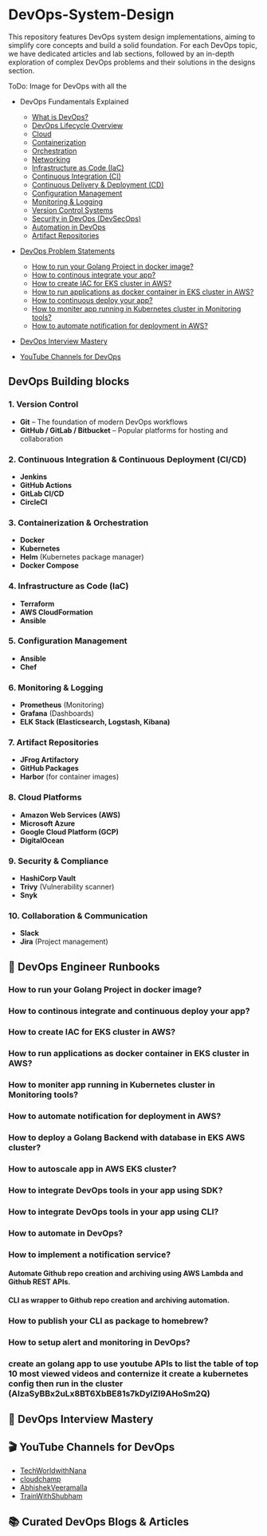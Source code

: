 # DevOps-System-Design

This repository features DevOps system design implementations, aiming to simplify core concepts and build a solid foundation. For each DevOps topic, we have dedicated articles and lab sections, followed by an in-depth exploration of complex DevOps problems and their solutions in the designs section.

ToDo: Image for DevOps with all the  

* DevOps Fundamentals Explained
    * [What is DevOps?](articles/WhatisDevOps.md)
    * [DevOps Lifecycle Overview](articles/DevOpsLifecycleOverview.md)
    * [Cloud](articles/Cloud.md)
    * [Containerization](articles/Containerization.md)
    * [Orchestration](articles/Orchestration.md)
    * [Networking](articles/Networking.md)
    * [Infrastructure as Code (IaC)](articles/InfrastructureasCode.md)
    * [Continuous Integration (CI)](articles/Continuous%20Integration.md)
    * [Continuous Delivery & Deployment (CD)](articles/ContinuousDelivery&Deployment.md)
    * [Configuration Management](articles/ConfigurationManagement.md)
    * [Monitoring & Logging](articles/Monitoring&Logging.md)
    * [Version Control Systems](articles/VersionControlSystems.md)
    * [Security in DevOps (DevSecOps)](articles/SecurityinDevOps.md)
    * [Automation in DevOps]()
    * [Artifact Repositories]()

* [DevOps Problem Statements](#🧰-devops-engineer-runbooks)
    * [How to run your Golang Project in docker image?](#how-to-run-your-golang-project-in-docker-image)
    * [How to continous integrate your app?](#how-to-continous-integrate-your-app)
    * [How to create IAC for EKS cluster in AWS?](#how-to-create-iac-for-eks-cluster-in-aws)
    * [How to run applications as docker container in EKS cluster in AWS?](#how-to-run-applications-as-docker-container-in-eks-cluster-in-aws)
    * [How to continuous deploy your app?](#how-to-continuous-deploy-your-app)
    * [How to moniter app running in Kubernetes cluster in Monitoring tools?](#how-to-moniter-app-running-in-kubernetes-cluster-in-monitoring-tools)
    * [How to automate notification for deployment in AWS?](#how-to-automate-notification-for-deployment-in-aws)
* [DevOps Interview Mastery](#🎯-devops-interview-mastery)
* [YouTube Channels for DevOps](#🎬-youtube-channels-for-devops)

## DevOps Building blocks
### 1. **Version Control**
- **Git** – The foundation of modern DevOps workflows
- **GitHub / GitLab / Bitbucket** – Popular platforms for hosting and collaboration

### 2. **Continuous Integration & Continuous Deployment (CI/CD)**
- **Jenkins**
- **GitHub Actions**
- **GitLab CI/CD**
- **CircleCI**

### 3. **Containerization & Orchestration**
- **Docker**
- **Kubernetes**
- **Helm** (Kubernetes package manager)
- **Docker Compose**

### 4. **Infrastructure as Code (IaC)**
- **Terraform**
- **AWS CloudFormation**
- **Ansible**

### 5. **Configuration Management**
- **Ansible**
- **Chef**

### 6. **Monitoring & Logging**
- **Prometheus** (Monitoring)
- **Grafana** (Dashboards)
- **ELK Stack (Elasticsearch, Logstash, Kibana)**

### 7. **Artifact Repositories**
- **JFrog Artifactory**
- **GitHub Packages**
- **Harbor** (for container images)

### 8. **Cloud Platforms**
- **Amazon Web Services (AWS)**
- **Microsoft Azure**
- **Google Cloud Platform (GCP)**
- **DigitalOcean**

### 9. **Security & Compliance**
- **HashiCorp Vault**
- **Trivy** (Vulnerability scanner)
- **Snyk**

### 10. **Collaboration & Communication**
- **Slack**
- **Jira** (Project management)

## 🧰 DevOps Engineer Runbooks
### How to run your Golang Project in docker image?
### How to continous integrate and continuous deploy your app?
### How to create IAC for EKS cluster in AWS?
### How to run applications as docker container in EKS cluster in AWS?
### How to moniter app running in Kubernetes cluster in Monitoring tools?
### How to automate notification for deployment in AWS?
### How to deploy a Golang Backend with database in EKS AWS cluster?
### How to autoscale app in AWS EKS cluster?
### How to integrate DevOps tools in your app using SDK?
### How to integrate DevOps tools in your app using CLI?
### How to automate in DevOps?
### How to implement a notification service?
#### Automate Github repo creation and archiving using AWS Lambda and Github REST APIs.
#### CLI as wrapper to Github repo creation and archiving automation.
### How to publish your CLI as package to homebrew?
### How to setup alert and monitoring in DevOps?
### create an golang app to use youtube APIs to list the table of top 10 most viewed videos and conternize it create a kubernetes config then run in the cluster (AIzaSyBBx2uLx8BT6XbBE81s7kDyIZI9AHoSm2Q)

## 🎯 DevOps Interview Mastery

## 🎬 YouTube Channels for DevOps
- [TechWorldwithNana](https://www.youtube.com/@TechWorldwithNana)
- [cloudchamp](https://www.youtube.com/@cloudchamp)
- [AbhishekVeeramalla](https://www.youtube.com/@AbhishekVeeramalla)
- [TrainWithShubham](https://www.youtube.com/@TrainWithShubham)

## 📚 Curated DevOps Blogs & Articles
